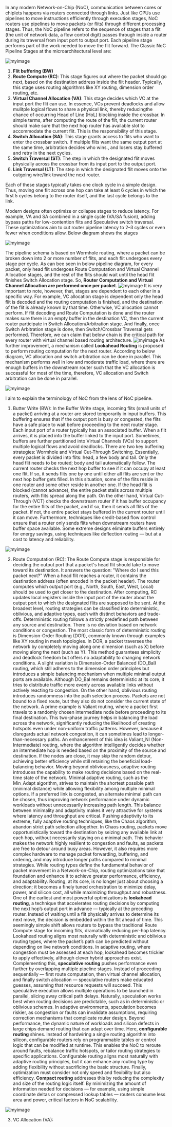 In any modern Network-on-Chip (NoC), communication between cores or chiplets happens via routers connected through links. Just like CPUs use pipelines to move instructions efficiently through execution stages,
NoC routers use pipelines to move packets (or flits) through different processing stages. Thus, the NoC pipeline refers to the sequence of stages that a flit (the unit of network data, a flow control digit) passes through inside a router during its traversal from input port to output port.
Each pipeline stage performs part of the work needed to move the flit forward. The Classic NoC Pipeline Stages at the microarchitectural level are:

![myimage](data/generic_router.png)

1) **Flit buffering (BW)**
2) **Route Compute (RC)**: This stage figures out where the packet should go next, based on the destination address inside the flit header. Typically, this stage uses routing algorithms like XY routing, dimension order routing, etc.
3) **Virtual Channel Allocation (VA)**: This stage decides which VC at the input port the flit can use. In essence, VCs prevent deadlocks and allow mulitple logical flows to share a physical link, thereby reducingthe chance of occurring Head of Line (HoL) blocking inside the crossbar.
In simple terms, after computing the route of the flit, the current router should make sure that the next hop router has available slot to accommodate the current flit. This is the responsibility of this stage.
4) **Switch Allocation (SA)**: This stage grants access to flits who want to enter the crossbar switch. If multiple flits want the same output port at the same time, arbitration decides who wins., and losers stay buffered and retry in the next cycles.
5) **Switch Traversal (ST)**: The step in which the designated flit moves physically across the crossbar from its input port to the output port.
6) **Link Traversal (LT)**: The step in which the designated flit moves onto the outgoing wire/link toward the next router.

Each of these stages typically takes one clock cycle in a simple design. Thus, moving one flit across one hop can take at least 6 cycles in which the first 5 cycles belong to the router itself, and the last cycle belongs to the link.

Modern designs often optimize or collapse stages to reduce latency. For example, VA and SA combined in a single cycle (VA/SA fusion), adding bypass paths for low-contention flits and Speculative switch traversal.
These optimizations aim to cut router pipeline latency to 2–3 cycles or even fewer when conditions allow. Below diagram shows the stages 

![myimage](data/pipeline_diagram.png)

The pipeline schema is based on Wormhole routing, where a packet can be broken down into 2 or more number of flits, and each flit undergoes every stage per cycle. As can bee seen in below pipeline diagram,
for every packet, only head flit undergoes Route Computation and Virtual Channel Allocation stages, and the rest of the flits should wait until the head flit finishes Switch Allocation stage.
So, **Router Computation and Virtual Channel Allocation are performed once per packet**.
![myimage](data/pipelinge_stages.png)
It is very important to note, however, that, stages are dependent to each other in a specific way. For example, VC allocation stage is dependent only the head flit is decoded and the routing computation is finished, and the destination
of the flit is already known by that time. Otherwise, VC allocation cannot perform. If flit decoding and Route Computation is done and the router makes sure there is an empty buffer in the destination VC, then
the current router participate in Switch Allocation/Arbitration stage. And finally, once Switch Arbitration stage is done, then Switch/Crossbar Traversal gets performed. 
Therefore, we can claim that below chain is the critical path for every router with virtual channel based routing architecture.
![myimage](data/critical_path.png)
As further improvement, a mechanism called **Lookahead Routing** is proposed to perform routing computation for the next router. According to below diagram, VC allocation and switch arbitration can be done in parallel.
This mechanism performs well in low and moderate traffic load, where there are enough buffers in the downstream router such that the VC allocation is successful for most of the time, therefore,
VC allocation and Switch arbitration can be done in parallel. 

![myimage](data/3_stage_critical_path.png)

I aim to explain the terminology of NoC from the lens of NoC pipeline.

1. Butter Write (BW): 
In the Buffer Write stage, incoming flits (small units of a packet) arriving at a router are stored temporarily in input buffers. This buffering ensures that if the output port is busy or congested, the flits have a safe place to wait before proceeding to the next router stage. Each input port of a router typically has an associated buffer. When a flit arrives, it is placed into the buffer linked to the input port. Sometimes, buffers are further partitioned into Virtual Channels (VCs) to support multiple logical flows and avoid deadlocks. There are two key buffering strategies: Wormhole and Virtual Cut-Through Switching. Essentially, every packet is divided into flits: head, a few body and tail. Only the head flit needs to be routed; body and tail automatically follow. The current router checks the next hop buffer to see if it can occupy at least one flit. If so, it sends flits one by one until either all flits are sent or the next hop buffer gets filled. In this situation, some of the flits reside in one router and some other reside in another one. If the head flit is blocked (cannot advance), the entire packet stalls across multiple routers, with flits spread along the path. On the other hand, Virtual Cut-Through (VCT) checks the downstream router if it has buffer occupancy for the entire flits of the packet, and if so, then it sends all flits of the packet. If not, the entire packet stays buffered in the current router until it can move. Furthermore, techniques like credit-based flow control ensure that a router only sends flits when downstream routers have buffer space available. Some extreme designs eliminate buffers entirely for energy savings, using techniques like deflection routing — but at a cost to latency and reliability.

![myimage](data/BW.png)

2. Route Computation (RC): 
The Route Compute stage is responsible for deciding the output port that a packet's head flit should take to move toward its destination. It answers the question: "Where do I send this packet next?" When a head flit reaches a router, it contains the destination address (often encoded in the packet header). The router computes which output port (e.g., North, South, East, West, Local) should be used to get closer to the destination. After computing, RC updates local registers inside the input port of the router about the output port to which the designated flits are supposed to be sent. At the broadest level, routing strategies can be classified into deterministic, oblivious, and adaptive types, each with distinct behaviors and trade-offs. Deterministic routing follows a strictly predefined path between any source and destination. There is no deviation based on network conditions or congestion. The most classic form of deterministic routing is Dimension-Order Routing (DOR), commonly known through examples like XY routing in mesh topologies. In DOR, a packet traverses the network by completely moving along one dimension (such as X) before moving along the next (such as Y). This method guarantees simplicity and deadlock freedom but offers no adaptability to changing network conditions. A slight variation is Dimension-Order Balanced (DO_Bal) routing, which still adheres to the dimension order principles but introduces a simple balancing mechanism when multiple minimal output ports are available. Although DO_Bal remains deterministic at its core, it tries to distribute traffic more evenly across available links without actively reacting to congestion. On the other hand, oblivious routing introduces randomness into the path selection process. Packets are not bound to a fixed route, but they also do not consider the current state of the network. A prime example is Valiant routing, where a packet first travels to a randomly chosen intermediate node before proceeding to its final destination. This two-phase journey helps in balancing the load across the network, significantly reducing the likelihood of creating hotspots even under non-uniform traffic patterns. However, because it disregards actual network congestion, it can sometimes lead to longer-than-necessary paths. An enhancement of this idea is Valiant_NI (Non-Intermediate) routing, where the algorithm intelligently decides whether an intermediate hop is needed based on the proximity of the source and destination. If the nodes are close, it may skip the random detour, achieving better efficiency while still retaining the beneficial load-balancing behavior. Moving beyond obliviousness, adaptive routing introduces the capability to make routing decisions based on the real-time state of the network. Minimal adaptive routing, such as the Min_Adapt algorithm, strives to maintain the shortest possible path (minimal distance) while allowing flexibility among multiple minimal options. If a preferred link is congested, an alternate minimal path can be chosen, thus improving network performance under dynamic workloads without unnecessarily increasing path length. This balance between minimality and adaptivity makes it very attractive for systems where latency and throughput are critical. Pushing adaptivity to its extreme, fully adaptive routing techniques, like the Chaos algorithm, abandon strict path selection altogether. In Chaos routing, packets move opportunistically toward the destination by seizing any available link at each hop, without necessarily staying on a minimal path. This behavior makes the network highly resilient to congestion and faults, as packets are free to detour around busy areas. However, it also requires more complex hardware to manage packet forwarding, buffering, and ordering, and may introduce longer paths compared to minimal strategies.
While routing types define the fundamental behavior of packet movement in a Network-on-Chip, routing optimizations take that foundation and enhance it to achieve greater performance, efficiency, and adaptability. Routing, at its core, is no longer just about choosing a direction; it becomes a finely tuned orchestration to minimize delay, power, and silicon cost, all while maximizing throughput and robustness. One of the earliest and most powerful optimizations is **lookahead routing**, a technique that accelerates routing decisions by computing the next hop’s output port in advance — typically at the preceding router. Instead of waiting until a flit physically arrives to determine its next move, the decision is embedded within the flit ahead of time. This seemingly simple shift allows routers to bypass the traditional Route Compute stage for incoming flits, dramatically reducing per-hop latency. Lookahead routing aligns most naturally with deterministic and oblivious routing types, where the packet’s path can be predicted without depending on live network conditions. In adaptive routing, where congestion must be assessed at each hop, lookahead becomes trickier to apply effectively, although clever hybrid approaches exist. Complementing this, **speculative routing** pushes performance even further by overlapping multiple pipeline stages. Instead of proceeding sequentially — first route computation, then virtual channel allocation, and finally switch allocation — speculative routers make educated guesses, assuming that resource requests will succeed. This speculative execution allows multiple operations to be launched in parallel, slicing away critical path delays. Naturally, speculation works best when routing decisions are predictable, such as in deterministic or oblivious schemes. In adaptive environments, speculation becomes riskier, as congestion or faults can invalidate assumptions, requiring correction mechanisms that complicate router design. Beyond performance, the dynamic nature of workloads and silicon defects in large chips demand routing that can adapt over time. Here, **configurable routing** shines. Instead of hardwiring a single routing algorithm into silicon, configurable routers rely on programmable tables or control logic that can be modified at runtime. This enables the NoC to reroute around faults, rebalance traffic hotspots, or tailor routing strategies to specific applications. Configurable routing aligns most naturally with adaptive routing principles, but it can enhance any routing type by adding flexibility without sacrificing the basic structure. Finally, optimization must consider not only speed and flexibility but also efficiency. **Compact routing** addresses this by reducing the complexity and size of the routing logic itself. By minimizing the amount of information needed for decisions — for example, using simple coordinate deltas or compressed lookup tables — routers consume less area and power, critical factors in NoC scalability.

![myimage](data/RC.png)

3. VC Allocation (VA): 